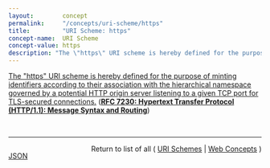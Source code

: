 ```yaml
---
layout:        concept
permalink:     "/concepts/uri-scheme/https"
title:         "URI Scheme: https"
concept-name:  URI Scheme
concept-value: https
description: "The \"https\" URI scheme is hereby defined for the purpose of minting identifiers according to their association with the hierarchical namespace governed by a potential HTTP origin server listening to a given TCP port for TLS-secured connections."
---
```


[The "https" URI scheme is hereby defined for the purpose of minting identifiers according to their association with the hierarchical namespace governed by a potential HTTP origin server listening to a given TCP port for TLS-secured connections.](https://datatracker.ietf.org/doc/html/rfc7230#section-2.7.2 "Read documentation for URI Scheme &#34;https&#34;") (**[RFC 7230: Hypertext Transfer Protocol (HTTP/1.1): Message Syntax and Routing](/specs/IETF/RFC/7230 "The Hypertext Transfer Protocol (HTTP) is an application-level protocol for distributed, collaborative, hypertext information systems. HTTP has been in use by the World Wide Web global information initiative since 1990. This document provides an overview of HTTP architecture and its associated terminology, defines the &#34;http&#34; and &#34;https&#34; Uniform Resource Identifier (URI) schemes, defines the HTTP/1.1 message syntax and parsing requirements, and describes general security concerns for implementations.")**)

<br/>
<hr/>

<p style="float : left"><a href="./https.json" title="JSON representing this particular Web Concept value">JSON</a></p>
<p style="text-align: right">Return to list of all ( <a href="../uri-scheme/">URI Schemes</a> | <a href="../">Web Concepts</a> )</p>

